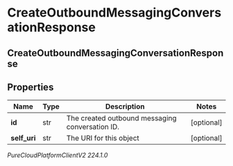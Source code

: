 # CreateOutboundMessagingConversationResponse

## CreateOutboundMessagingConversationResponse

## Properties

|Name | Type | Description | Notes|
|------------ | ------------- | ------------- | -------------|
| **id** | str | The created outbound messaging conversation ID. | [optional] |
| **self_uri** | str | The URI for this object | [optional] |



_PureCloudPlatformClientV2 224.1.0_
